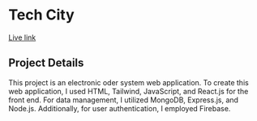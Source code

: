 # Tech City 
[Live link ](https://tech-city-clint.vercel.app/)

## Project Details
This project is an electronic oder  system web application. To create this web application, I used HTML, Tailwind, JavaScript, and React.js for the front end. For data management, I utilized MongoDB, Express.js, and Node.js. Additionally, for user authentication, I employed Firebase. 
